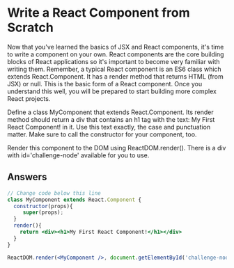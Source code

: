 # Write a React Component from Scratch
Now that you've learned the basics of JSX and React components, it's time to write a component on your own. 
React components are the core building blocks of React applications so it's important to become very familiar with writing them. 
Remember, a typical React component is an ES6 class which extends React.Component. It has a render method that returns HTML (from JSX) or null. 
This is the basic form of a React component. Once you understand this well, you will be prepared to start building more complex React projects.

Define a class MyComponent that extends React.Component. Its render method should return a div that contains an h1 tag with the text: My First React Component! in it. 
Use this text exactly, the case and punctuation matter. Make sure to call the constructor for your component, too.

Render this component to the DOM using ReactDOM.render(). There is a div with id='challenge-node' available for you to use.

## Answers
```jsx
// Change code below this line
class MyComponent extends React.Component {
  constructor(props){
     super(props);
  } 
  render(){
    return <div><h1>My First React Component!</h1></div>
  }
}

ReactDOM.render(<MyComponent />, document.getElementById('challenge-node'))
```
